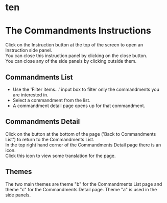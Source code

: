 # ten
The Commandments
Instructions
============
Click on the Instruction button at the top of the screen to open an Instruction side panel.  
You can close this instruction panel by clicking on the close button.  
You can close any of the side panels by clicking outside them.  

Commandments List
-----------------
 *  Use the 'Filter items...' input box to filter only the commandments you are interested in.
 *  Select a commandment from the list.
 *  A commandment detail page opens up for that commandment.

Commandments Detail
-------------------
Click on the button at the bottom of the page ('Back to Commandments List') to return to the Commandments List.  
In the top right hand corner of the Commandments Detail page there is an icon.  
Click this icon to view some translation for the page.  

Themes
------
The two main themes are theme "b" for the Commandments List page and theme "c" for the Commandments Detail page.
Theme "a" is used in the side panels.
